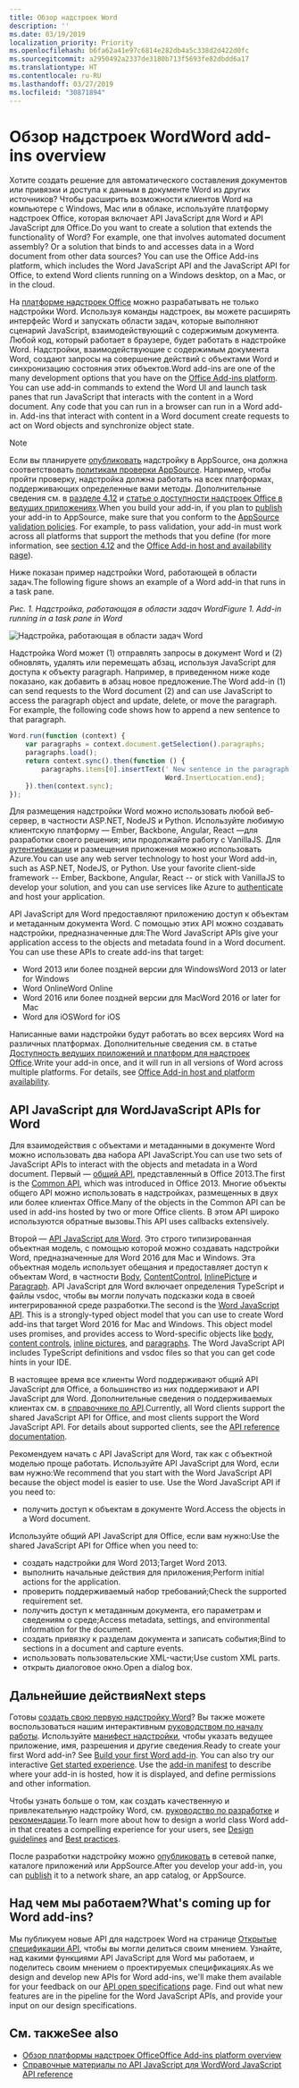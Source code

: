 ```yaml
---
title: Обзор надстроек Word
description: ''
ms.date: 03/19/2019
localization_priority: Priority
ms.openlocfilehash: b6fa62a41e97c6814e282db4a5c338d2d422d0fc
ms.sourcegitcommit: a2950492a2337de3180b713f5693fe82dbdd6a17
ms.translationtype: HT
ms.contentlocale: ru-RU
ms.lasthandoff: 03/27/2019
ms.locfileid: "30871894"
---
```

# <a name="word-add-ins-overview"></a><span data-ttu-id="ceaa1-102">Обзор надстроек Word</span><span class="sxs-lookup"><span data-stu-id="ceaa1-102">Word add-ins overview</span></span>

<span data-ttu-id="ceaa1-p101">Хотите создать решение для автоматического составления документов или привязки и доступа к данным в документе Word из других источников? Чтобы расширить возможности клиентов Word на компьютере с Windows, Mac или в облаке, используйте платформу надстроек Office, которая включает API JavaScript для Word и API JavaScript для Office.</span><span class="sxs-lookup"><span data-stu-id="ceaa1-p101">Do you want to create a solution that extends the functionality of Word? For example, one that involves automated document assembly? Or a solution that binds to and accesses data in a Word document from other data sources? You can use the Office Add-ins platform, which includes the Word JavaScript API and the JavaScript API for Office, to extend Word clients running on a Windows desktop, on a Mac, or in the cloud.</span></span>

<span data-ttu-id="ceaa1-p102">На [платформе надстроек Office](../overview/office-add-ins.md) можно разрабатывать не только надстройки Word. Используя команды надстроек, вы можете расширять интерфейс Word и запускать области задач, которые выполняют сценарий JavaScript, взаимодействующий с содержимым документа. Любой код, который работает в браузере, будет работать в надстройке Word. Надстройки, взаимодействующие с содержимым документа Word, создают запросы на совершение действий с объектами Word и синхронизацию состояния этих объектов.</span><span class="sxs-lookup"><span data-stu-id="ceaa1-p102">Word add-ins are one of the many development options that you have on the [Office Add-ins platform](../overview/office-add-ins.md). You can use add-in commands to extend the Word UI and launch task panes that run JavaScript that interacts with the content in a Word document. Any code that you can run in a browser can run in a Word add-in. Add-ins that interact with content in a Word document create requests to act on Word objects and synchronize object state.</span></span> 

> [!NOTE]
> <span data-ttu-id="ceaa1-p103">Если вы планируете [опубликовать](../publish/publish.md) надстройку в AppSource, она должна соответствовать [политикам проверки AppSource](/office/dev/store/validation-policies). Например, чтобы пройти проверку, надстройка должна работать на всех платформах, поддерживающих определенные вами методы. Дополнительные сведения см. в [разделе 4.12](/office/dev/store/validation-policies#4-apps-and-add-ins-behave-predictably) и [статье о доступности надстроек Office в ведущих приложениях](../overview/office-add-in-availability.md).</span><span class="sxs-lookup"><span data-stu-id="ceaa1-p103">When you build your add-in, if you plan to [publish](../publish/publish.md) your add-in to AppSource, make sure that you conform to the [AppSource validation policies](/office/dev/store/validation-policies). For example, to pass validation, your add-in must work across all platforms that support the methods that you define (for more information, see [section 4.12](/office/dev/store/validation-policies#4-apps-and-add-ins-behave-predictably) and the [Office Add-in host and availability page](../overview/office-add-in-availability.md)).</span></span>

<span data-ttu-id="ceaa1-113">Ниже показан пример надстройки Word, работающей в области задач.</span><span class="sxs-lookup"><span data-stu-id="ceaa1-113">The following figure shows an example of a Word add-in that runs in a task pane.</span></span>

<span data-ttu-id="ceaa1-114">*Рис. 1. Надстройка, работающая в области задач Word*</span><span class="sxs-lookup"><span data-stu-id="ceaa1-114">*Figure 1. Add-in running in a task pane in Word*</span></span>

![Надстройка, работающая в области задач Word](../images/word-add-in-show-host-client.png)

<span data-ttu-id="ceaa1-p104">Надстройка Word может (1) отправлять запросы в документ Word и (2) обновлять, удалять или перемещать абзац, используя JavaScript для доступа к объекту paragraph. Например, в приведенном ниже коде показано, как добавить в абзац новое предложение.</span><span class="sxs-lookup"><span data-stu-id="ceaa1-p104">The Word add-in (1) can send requests to the Word document (2) and can use JavaScript to access the paragraph object and update, delete, or move the paragraph. For example, the following code shows how to append a new sentence to that paragraph.</span></span>

```js
Word.run(function (context) {
    var paragraphs = context.document.getSelection().paragraphs;
    paragraphs.load();
    return context.sync().then(function () {
        paragraphs.items[0].insertText(' New sentence in the paragraph.',
                                       Word.InsertLocation.end);
    }).then(context.sync);
});

```

<span data-ttu-id="ceaa1-p105">Для размещения надстройки Word можно использовать любой веб-сервер, в частности ASP.NET, NodeJS и Python. Используйте любимую клиентскую платформу — Ember, Backbone, Angular, React —для разработки своего решения; или продолжайте работу с VanillaJS. Для [аутентификации](../develop/use-the-oauth-authorization-framework-in-an-office-add-in.md) и размещения приложения можно использовать Azure.</span><span class="sxs-lookup"><span data-stu-id="ceaa1-p105">You can use any web server technology to host your Word add-in, such as ASP.NET, NodeJS, or Python. Use your favorite client-side framework -- Ember, Backbone, Angular, React -- or stick with VanillaJS to develop your solution, and you can use services like Azure to [authenticate](../develop/use-the-oauth-authorization-framework-in-an-office-add-in.md) and host your application.</span></span>

<span data-ttu-id="ceaa1-p106">API JavaScript для Word предоставляют приложению доступ к объектам и метаданным документа Word. С помощью этих API можно создавать надстройки, предназначенные для:</span><span class="sxs-lookup"><span data-stu-id="ceaa1-p106">The Word JavaScript APIs give your application access to the objects and metadata found in a Word document. You can use these APIs to create add-ins that target:</span></span>

* <span data-ttu-id="ceaa1-122">Word 2013 или более поздней версии для Windows</span><span class="sxs-lookup"><span data-stu-id="ceaa1-122">Word 2013 or later for Windows</span></span>
* <span data-ttu-id="ceaa1-123">Word Online</span><span class="sxs-lookup"><span data-stu-id="ceaa1-123">Word Online</span></span>
* <span data-ttu-id="ceaa1-124">Word 2016 или более поздней версии для Mac</span><span class="sxs-lookup"><span data-stu-id="ceaa1-124">Word 2016 or later for Mac</span></span>
* <span data-ttu-id="ceaa1-125">Word для iOS</span><span class="sxs-lookup"><span data-stu-id="ceaa1-125">Word for iOS</span></span>

<span data-ttu-id="ceaa1-p107">Написанные вами надстройки будут работать во всех версиях Word на различных платформах. Дополнительные сведения см. в статье [Доступность ведущих приложений и платформ для надстроек Office](../overview/office-add-in-availability.md).</span><span class="sxs-lookup"><span data-stu-id="ceaa1-p107">Write your add-in once, and it will run in all versions of Word across multiple platforms. For details, see [Office Add-in host and platform availability](../overview/office-add-in-availability.md).</span></span>

## <a name="javascript-apis-for-word"></a><span data-ttu-id="ceaa1-128">API JavaScript для Word</span><span class="sxs-lookup"><span data-stu-id="ceaa1-128">JavaScript APIs for Word</span></span>

<span data-ttu-id="ceaa1-129">Для взаимодействия с объектами и метаданными в документе Word можно использовать два набора API JavaScript.</span><span class="sxs-lookup"><span data-stu-id="ceaa1-129">You can use two sets of JavaScript APIs to interact with the objects and metadata in a Word document.</span></span> <span data-ttu-id="ceaa1-130">Первый — [общий API](../reference/javascript-api-for-office.md), представленный в Office 2013.</span><span class="sxs-lookup"><span data-stu-id="ceaa1-130">The first is the [Common API](../reference/javascript-api-for-office.md), which was introduced in Office 2013.</span></span> <span data-ttu-id="ceaa1-131">Многие объекты общего API можно использовать в надстройках, размещенных в двух или более клиентах Office.</span><span class="sxs-lookup"><span data-stu-id="ceaa1-131">Many of the objects in the Common API can be used in add-ins hosted by two or more Office clients.</span></span> <span data-ttu-id="ceaa1-132">В этом API широко используются обратные вызовы.</span><span class="sxs-lookup"><span data-stu-id="ceaa1-132">This API uses callbacks extensively.</span></span>

<span data-ttu-id="ceaa1-p109">Второй — [API JavaScript для Word](../reference/overview/word-add-ins-reference-overview.md). Это строго типизированная объектная модель, с помощью которой можно создавать надстройки Word, предназначенные для Word 2016 для Mac и Windows. Эта объектная модель использует обещания и предоставляет доступ к объектам Word, в частности [Body](/javascript/api/word/word.body), [ContentControl](/javascript/api/word/word.contentcontrol), [InlinePicture](/javascript/api/word/word.inlinepicture) и [Paragraph](/javascript/api/word/word.paragraph). API JavaScript для Word включает определения TypeScript и файлы vsdoc, чтобы вы могли получать подсказки кода в своей интегрированной среде разработки.</span><span class="sxs-lookup"><span data-stu-id="ceaa1-p109">The second is the [Word JavaScript API](../reference/overview/word-add-ins-reference-overview.md). This is a strongly-typed object model that you can use to create Word add-ins that target Word 2016 for Mac and Windows. This object model uses promises, and provides access to Word-specific objects like [body](/javascript/api/word/word.body), [content controls](/javascript/api/word/word.contentcontrol), [inline pictures](/javascript/api/word/word.inlinepicture), and [paragraphs](/javascript/api/word/word.paragraph). The Word JavaScript API includes TypeScript definitions and vsdoc files so that you can get code hints in your IDE.</span></span>

<span data-ttu-id="ceaa1-p110">В настоящее время все клиенты Word поддерживают общий API JavaScript для Office, а большинство из них поддерживают и API JavaScript для Word. Дополнительные сведения о поддерживаемых клиентах см. в [справочнике по API](/office/dev/add-ins/reference/javascript-api-for-office?product=word).</span><span class="sxs-lookup"><span data-stu-id="ceaa1-p110">Currently, all Word clients support the shared JavaScript API for Office, and most clients support the Word JavaScript API. For details about supported clients, see the [API reference documentation](/office/dev/add-ins/reference/javascript-api-for-office?product=word).</span></span>

<span data-ttu-id="ceaa1-p111">Рекомендуем начать с API JavaScript для Word, так как с объектной моделью проще работать. Используйте API JavaScript для Word, если вам нужно:</span><span class="sxs-lookup"><span data-stu-id="ceaa1-p111">We recommend that you start with the Word JavaScript API because the object model is easier to use. Use the Word JavaScript API if you need to:</span></span>

* <span data-ttu-id="ceaa1-141">получить доступ к объектам в документе Word.</span><span class="sxs-lookup"><span data-stu-id="ceaa1-141">Access the objects in a Word document.</span></span>

<span data-ttu-id="ceaa1-142">Используйте общий API JavaScript для Office, если вам нужно:</span><span class="sxs-lookup"><span data-stu-id="ceaa1-142">Use the shared JavaScript API for Office when you need to:</span></span>

* <span data-ttu-id="ceaa1-143">создать надстройки для Word 2013;</span><span class="sxs-lookup"><span data-stu-id="ceaa1-143">Target Word 2013.</span></span>
* <span data-ttu-id="ceaa1-144">выполнить начальные действия для приложения;</span><span class="sxs-lookup"><span data-stu-id="ceaa1-144">Perform initial actions for the application.</span></span>
* <span data-ttu-id="ceaa1-145">проверить поддерживаемый набор требований;</span><span class="sxs-lookup"><span data-stu-id="ceaa1-145">Check the supported requirement set.</span></span>
* <span data-ttu-id="ceaa1-146">получить доступ к метаданным документа, его параметрам и сведениям о среде;</span><span class="sxs-lookup"><span data-stu-id="ceaa1-146">Access metadata, settings, and environmental information for the document.</span></span>
* <span data-ttu-id="ceaa1-147">создать привязку к разделам документа и записать события;</span><span class="sxs-lookup"><span data-stu-id="ceaa1-147">Bind to sections in a document and capture events.</span></span>
* <span data-ttu-id="ceaa1-148">использовать пользовательские XML-части;</span><span class="sxs-lookup"><span data-stu-id="ceaa1-148">Use custom XML parts.</span></span>
* <span data-ttu-id="ceaa1-149">открыть диалоговое окно.</span><span class="sxs-lookup"><span data-stu-id="ceaa1-149">Open a dialog box.</span></span>

## <a name="next-steps"></a><span data-ttu-id="ceaa1-150">Дальнейшие действия</span><span class="sxs-lookup"><span data-stu-id="ceaa1-150">Next steps</span></span>

<span data-ttu-id="ceaa1-p112">Готовы [создать свою первую надстройку Word](word-add-ins.md)? Вы также можете воспользоваться нашим интерактивным [руководством по началу работы](/office/dev/add-ins/?product=Word). Используйте [манифест надстройки](../develop/add-in-manifests.md), чтобы указать ведущее приложение, имя, разрешения и другие сведения.</span><span class="sxs-lookup"><span data-stu-id="ceaa1-p112">Ready to create your first Word add-in? See [Build your first Word add-in](word-add-ins.md). You can also try our interactive [Get started experience](/office/dev/add-ins/?product=Word). Use the [add-in manifest](../develop/add-in-manifests.md) to describe where your add-in is hosted, how it is displayed, and define permissions and other information.</span></span>

<span data-ttu-id="ceaa1-155">Чтобы узнать больше о том, как создать качественную и привлекательную надстройку Word, см. [руководство по разработке](../design/add-in-design.md) и [рекомендации](../concepts/add-in-development-best-practices.md).</span><span class="sxs-lookup"><span data-stu-id="ceaa1-155">To learn more about how to design a world class Word add-in that creates a compelling experience for your users, see [Design guidelines](../design/add-in-design.md) and [Best practices](../concepts/add-in-development-best-practices.md).</span></span>

<span data-ttu-id="ceaa1-156">После разработки надстройку можно [опубликовать](../publish/publish.md) в сетевой папке, каталоге приложений или AppSource.</span><span class="sxs-lookup"><span data-stu-id="ceaa1-156">After you develop your add-in, you can [publish](../publish/publish.md) it to a network share, an app catalog, or AppSource.</span></span>

## <a name="whats-coming-up-for-word-add-ins"></a><span data-ttu-id="ceaa1-157">Над чем мы работаем?</span><span class="sxs-lookup"><span data-stu-id="ceaa1-157">What's coming up for Word add-ins?</span></span>

<span data-ttu-id="ceaa1-p113">Мы публикуем новые API для надстроек Word на странице [Открытые спецификации API](/office/dev/add-ins/reference/openspec), чтобы вы могли делиться своим мнением. Узнайте, над какими функциями API JavaScript для Word мы работаем, и поделитесь своим мнением о проектируемых спецификациях.</span><span class="sxs-lookup"><span data-stu-id="ceaa1-p113">As we design and develop new APIs for Word add-ins, we'll make them available for your feedback on our [API open specifications](/office/dev/add-ins/reference/openspec) page. Find out what new features are in the pipeline for the Word JavaScript APIs, and provide your input on our design specifications.</span></span>

## <a name="see-also"></a><span data-ttu-id="ceaa1-160">См. также</span><span class="sxs-lookup"><span data-stu-id="ceaa1-160">See also</span></span>

* [<span data-ttu-id="ceaa1-161">Обзор платформы надстроек Office</span><span class="sxs-lookup"><span data-stu-id="ceaa1-161">Office Add-ins platform overview</span></span>](../overview/office-add-ins.md)
* [<span data-ttu-id="ceaa1-162">Справочные материалы по API JavaScript для Word</span><span class="sxs-lookup"><span data-stu-id="ceaa1-162">Word JavaScript API reference</span></span>](/office/dev/add-ins/reference/overview/word-add-ins-reference-overview)
